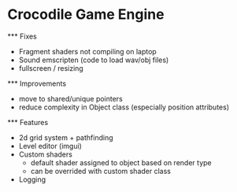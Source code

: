 
# Crocodile Game Engine

*** Fixes
* Fragment shaders not compiling on laptop
* Sound emscripten (code to load wav/obj files)
* fullscreen / resizing

*** Improvements
* move to shared/unique pointers
* reduce complexity in Object class (especially position attributes)

*** Features
* 2d grid system + pathfinding
* Level editor (imgui)
* Custom shaders
  * default shader assigned to object based on render type
  * can be overrided with custom shader class
* Logging
